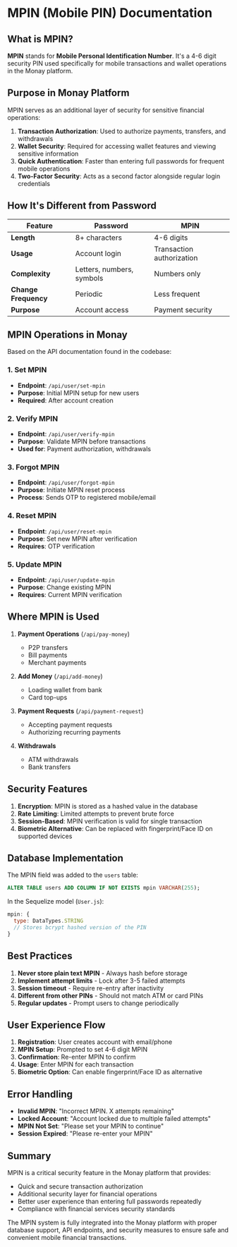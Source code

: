 # MPIN (Mobile PIN) Documentation

## What is MPIN?

**MPIN** stands for **Mobile Personal Identification Number**. It's a 4-6 digit security PIN used specifically for mobile transactions and wallet operations in the Monay platform.

## Purpose in Monay Platform

MPIN serves as an additional layer of security for sensitive financial operations:

1. **Transaction Authorization**: Used to authorize payments, transfers, and withdrawals
2. **Wallet Security**: Required for accessing wallet features and viewing sensitive information
3. **Quick Authentication**: Faster than entering full passwords for frequent mobile operations
4. **Two-Factor Security**: Acts as a second factor alongside regular login credentials

## How It's Different from Password

| Feature | Password | MPIN |
|---------|----------|------|
| **Length** | 8+ characters | 4-6 digits |
| **Usage** | Account login | Transaction authorization |
| **Complexity** | Letters, numbers, symbols | Numbers only |
| **Change Frequency** | Periodic | Less frequent |
| **Purpose** | Account access | Payment security |

## MPIN Operations in Monay

Based on the API documentation found in the codebase:

### 1. Set MPIN
- **Endpoint**: `/api/user/set-mpin`
- **Purpose**: Initial MPIN setup for new users
- **Required**: After account creation

### 2. Verify MPIN
- **Endpoint**: `/api/user/verify-mpin`
- **Purpose**: Validate MPIN before transactions
- **Used for**: Payment authorization, withdrawals

### 3. Forgot MPIN
- **Endpoint**: `/api/user/forgot-mpin`
- **Purpose**: Initiate MPIN reset process
- **Process**: Sends OTP to registered mobile/email

### 4. Reset MPIN
- **Endpoint**: `/api/user/reset-mpin`
- **Purpose**: Set new MPIN after verification
- **Requires**: OTP verification

### 5. Update MPIN
- **Endpoint**: `/api/user/update-mpin`
- **Purpose**: Change existing MPIN
- **Requires**: Current MPIN verification

## Where MPIN is Used

1. **Payment Operations** (`/api/pay-money`)
   - P2P transfers
   - Bill payments
   - Merchant payments

2. **Add Money** (`/api/add-money`)
   - Loading wallet from bank
   - Card top-ups

3. **Payment Requests** (`/api/payment-request`)
   - Accepting payment requests
   - Authorizing recurring payments

4. **Withdrawals**
   - ATM withdrawals
   - Bank transfers

## Security Features

1. **Encryption**: MPIN is stored as a hashed value in the database
2. **Rate Limiting**: Limited attempts to prevent brute force
3. **Session-Based**: MPIN verification is valid for single transaction
4. **Biometric Alternative**: Can be replaced with fingerprint/Face ID on supported devices

## Database Implementation

The MPIN field was added to the `users` table:
```sql
ALTER TABLE users ADD COLUMN IF NOT EXISTS mpin VARCHAR(255);
```

In the Sequelize model (`User.js`):
```javascript
mpin: {
  type: DataTypes.STRING
  // Stores bcrypt hashed version of the PIN
}
```

## Best Practices

1. **Never store plain text MPIN** - Always hash before storage
2. **Implement attempt limits** - Lock after 3-5 failed attempts
3. **Session timeout** - Require re-entry after inactivity
4. **Different from other PINs** - Should not match ATM or card PINs
5. **Regular updates** - Prompt users to change periodically

## User Experience Flow

1. **Registration**: User creates account with email/phone
2. **MPIN Setup**: Prompted to set 4-6 digit MPIN
3. **Confirmation**: Re-enter MPIN to confirm
4. **Usage**: Enter MPIN for each transaction
5. **Biometric Option**: Can enable fingerprint/Face ID as alternative

## Error Handling

- **Invalid MPIN**: "Incorrect MPIN. X attempts remaining"
- **Locked Account**: "Account locked due to multiple failed attempts"
- **MPIN Not Set**: "Please set your MPIN to continue"
- **Session Expired**: "Please re-enter your MPIN"

## Summary

MPIN is a critical security feature in the Monay platform that provides:
- Quick and secure transaction authorization
- Additional security layer for financial operations
- Better user experience than entering full passwords repeatedly
- Compliance with financial services security standards

The MPIN system is fully integrated into the Monay platform with proper database support, API endpoints, and security measures to ensure safe and convenient mobile financial transactions.